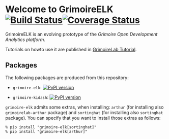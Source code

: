 # Welcome to GrimoireELK [![Build Status](https://travis-ci.org/chaoss/grimoirelab-elk.svg?branch=master)](https://travis-ci.org/chaoss/grimoirelab-elk)[![Coverage Status](https://coveralls.io/repos/github/chaoss/grimoirelab-elk/badge.svg?branch=master)](https://coveralls.io/github/chaoss/grimoirelab-elk?branch=master)

GrimoireELK is an evolving prototype of the *Grimoire Open Development Analytics platform*. 

Tutorials on howto use it are published in [GrimoireLab Tutorial](https://chaoss.github.io/grimoirelab-tutorial/).

## Packages

The following packages are produced from this repository:

* `grimoire-elk`: [![PyPI version](https://badge.fury.io/py/grimoire-elk.svg)](https://badge.fury.io/py/grimoire-elk)

* `grimoire-kidash`: [![PyPI version](https://badge.fury.io/py/grimoire-kidash.svg)](https://badge.fury.io/py/grimoire-kidash)

`grimoire-elk` admits some extras, when installing: `arthur`
(for installing also `grimoirelab-arthur` package)
and `sortinghat` (for installing also `sortinghat` package).
You can specify that you want to install those extras as follows:

```
% pip install "grimoire-elk[sortinghat]"
% pip install "grimoire-elk[arthur]"
```
